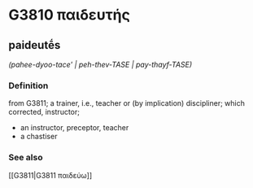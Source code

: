 # G3810 παιδευτής

## paideutḗs

_(pahee-dyoo-tace' | peh-thev-TASE | pay-thayf-TASE)_

### Definition

from G3811; a trainer, i.e., teacher or (by implication) discipliner; which corrected, instructor; 

- an instructor, preceptor, teacher
- a chastiser

### See also

[[G3811|G3811 παιδεύω]]
